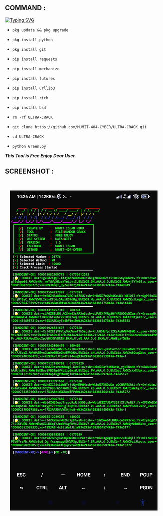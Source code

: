 ## COMMAND :

[![Typing SVG](https://readme-typing-svg.demolab.com?font=Fira+Code&pause=1000&color=FF2C10&background=31FF9400&width=435&lines=File+And+Random+FB+id+Cracking+Tool+Enjoy%F0%9F%A4%9F)](https://git.io/typing-svg)

* `pkg update && pkg upgrade`

* `pkg install python`

* `pkg install git`

* `pip install requests`

* `pip install mechanize`

* `pip install futures`

* `pip install urllib3`

* `pip install rich`

* `pip install bs4`

* `rm -rf ULTRA-CRACK`

* `git clone https://github.com/MUMIT-404-CYBER/ULTRA-CRACK.git`

* `cd ULTRA-CRACK`

* `python Green.py`



___This Tool is Free Enjoy Dear User.___</br>

## SCREENSHOT :
<br>
<p align="center">
<img src="__scr__/Gr.jpg"/>
</p>
